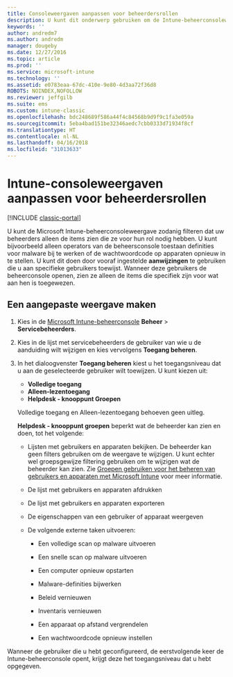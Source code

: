 ```yaml
---
title: Consoleweergaven aanpassen voor beheerdersrollen
description: U kunt dit onderwerp gebruiken om de Intune-beheerconsoleweergave zodanig filteren dat uw beheerders alleen de items zien die ze voor hun rol nodig hebben.
keywords: ''
author: andredm7
ms.author: andredm
manager: dougeby
ms.date: 12/27/2016
ms.topic: article
ms.prod: ''
ms.service: microsoft-intune
ms.technology: ''
ms.assetid: e0783eaa-67dc-410e-9e80-4d3aa72f36d8
ROBOTS: NOINDEX,NOFOLLOW
ms.reviewer: jeffgilb
ms.suite: ems
ms.custom: intune-classic
ms.openlocfilehash: bdc248689f586a44f4c84568b9d9f9c1fa3e059a
ms.sourcegitcommit: 5eba4bad151be32346aedc7cbb0333d71934f8cf
ms.translationtype: HT
ms.contentlocale: nl-NL
ms.lasthandoff: 04/16/2018
ms.locfileid: "31013633"
---
```

# <a name="customize-intune-console-views-according-to-admin-roles"></a>Intune-consoleweergaven aanpassen voor beheerdersrollen

[!INCLUDE [classic-portal](../includes/classic-portal.md)]

U kunt de Microsoft Intune-beheerconsoleweergave zodanig filteren dat uw beheerders alleen de items zien die ze voor hun rol nodig hebben. U kunt bijvoorbeeld alleen operators van de beheersconsole toestaan definities voor malware bij te werken of de wachtwoordcode op apparaten opnieuw in te stellen. U kunt dit doen door vooraf ingestelde **aanwijzingen** te gebruiken die u aan specifieke gebruikers toewijst. Wanneer deze gebruikers de beheerconsole openen, zien ze alleen de items die specifiek zijn voor wat aan hen is toegewezen.

## <a name="to-create-a-custom-view"></a>Een aangepaste weergave maken

1. Kies in de [Microsoft Intune-beheerconsole](https://manage.microsoft.com) **Beheer** &gt; **Servicebeheerders**.

2. Kies in de lijst met servicebeheerders de gebruiker van wie u de aanduiding wilt wijzigen en kies vervolgens **Toegang beheren**.

3. In het dialoogvenster **Toegang beheren** kiest u het toegangsniveau dat u aan de geselecteerde gebruiker wilt toewijzen. U kunt kiezen uit:

   -   **Volledige toegang**
   -   **Alleen-lezentoegang**
   -   **Helpdesk - knooppunt Groepen**

   Volledige toegang en Alleen-lezentoegang behoeven geen uitleg. <!--- **Helpdesk - Groups Node** allows users to choose from one of the following designations that provide custom levels of access to the Intune admin console:--->

   **Helpdesk - knooppunt groepen** beperkt wat de beheerder kan zien en doen, tot het volgende:

   -   Lijsten met gebruikers en apparaten bekijken. De beheerder kan geen filters gebruiken om de weergave te wijzigen. U kunt echter wel groepsgewijze filtering gebruiken om te wijzigen wat de beheerder kan zien. Zie [Groepen gebruiken voor het beheren van gebruikers en apparaten met Microsoft Intune](use-groups-to-manage-users-and-devices-with-microsoft-intune.md) voor meer informatie.

   -   De lijst met gebruikers en apparaten afdrukken

   -   De lijst met gebruikers en apparaten exporteren

   -   De eigenschappen van een gebruiker of apparaat weergeven

   -   De volgende externe taken uitvoeren:

       -   Een volledige scan op malware uitvoeren

       -   Een snelle scan op malware uitvoeren

       -   Een computer opnieuw opstarten

       -   Malware-definities bijwerken

       -   Beleid vernieuwen

       -   Inventaris vernieuwen

       -   Een apparaat op afstand vergrendelen

       -   Een wachtwoordcode opnieuw instellen

Wanneer de gebruiker die u hebt geconfigureerd, de eerstvolgende keer de Intune-beheerconsole opent, krijgt deze het toegangsniveau dat u hebt opgegeven.
